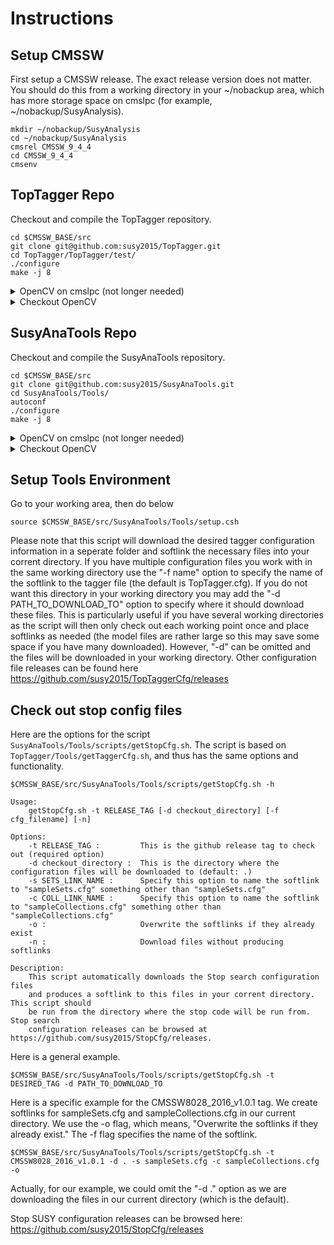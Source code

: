 # Instructions


## Setup CMSSW

First setup a CMSSW release. The exact release version does not matter. You should do this from a working directory in your ~/nobackup area, which has more storage space on cmslpc (for example, ~/nobackup/SusyAnalysis).

```
mkdir ~/nobackup/SusyAnalysis
cd ~/nobackup/SusyAnalysis
cmsrel CMSSW_9_4_4
cd CMSSW_9_4_4
cmsenv
```


## TopTagger Repo

Checkout and compile the TopTagger repository.

```
cd $CMSSW_BASE/src
git clone git@github.com:susy2015/TopTagger.git
cd TopTagger/TopTagger/test/
./configure
make -j 8 
```

<details> <summary> OpenCV on cmslpc (not longer needed) </summary>

Most users should no longer use OpenCV. Do this instead only if you need OpenCV. If you are not on the LPC and you need OpenCV, you will have to follow the instructions below to install OpenCV on your system.

```
cd TopTagger/TopTagger/test/
./configure OPENCVDIR=/uscms_data/d3/pastika/zinv/dev/CMSSW_7_4_8/src/opencv/
make -j 8 
```

</details>

<details> <summary> Checkout OpenCV </summary>

```bash
cd $CMSSW_BASE/src
git clone git@github.com:susy2015/opencv.git
cd opencv
git checkout 3.1.0_StopBugFix
cmake .
make -j 8
```

</details>


## SusyAnaTools Repo

Checkout and compile the SusyAnaTools repository.

```
cd $CMSSW_BASE/src
git clone git@github.com:susy2015/SusyAnaTools.git
cd SusyAnaTools/Tools/
autoconf
./configure
make -j 8 
```

<details> <summary> OpenCV on cmslpc (not longer needed) </summary>

Most users should no longer use OpenCV. Do this instead only if you need OpenCV. If you are not on the LPC and you need OpenCV, you will have to follow the instructions below to install OpenCV on your system.

```
cd SusyAnaTools/Tools/
./configure OPENCVDIR=/uscms_data/d3/pastika/zinv/dev/CMSSW_7_4_8/src/opencv/
make -j 8 
```

</details>

<details> <summary> Checkout OpenCV </summary>

```bash
cd $CMSSW_BASE/src
git clone git@github.com:susy2015/opencv.git
cd opencv
git checkout 3.1.0_StopBugFix
cmake .
make -j 8
```

</details>


## Setup Tools Environment
Go to your working area, then do below
```
source $CMSSW_BASE/src/SusyAnaTools/Tools/setup.csh
```

Please note that this script will download the desired tagger configuration information in a seperate folder and softlink the necessary files into your corrent directory.
If you have multiple configuration files you work with in the same working directory use the "-f name" option to specify the name of the softlink to the tagger file (the default is TopTagger.cfg).
If you do not want this directory in your working directory you may add the "-d PATH_TO_DOWNLOAD_TO" option to specify where it should download these files.
This is particularly useful if you have several working directories as the script will then only check out each working point once and place softlinks as needed (the model files are rather large so this may save some space if you have many downloaded).
However, "-d" can be omitted and the files will be downloaded in your working directory.
Other configuration file releases can be found here https://github.com/susy2015/TopTaggerCfg/releases

## Check out stop config files

Here are the options for the script `SusyAnaTools/Tools/scripts/getStopCfg.sh`. The script is based on `TopTagger/Tools/getTaggerCfg.sh`, and thus has the same options and functionality.
```
$CMSSW_BASE/src/SusyAnaTools/Tools/scripts/getStopCfg.sh -h 

Usage:
    getStopCfg.sh -t RELEASE_TAG [-d checkout_directory] [-f cfg_filename] [-n]

Options:
    -t RELEASE_TAG :         This is the github release tag to check out (required option)
    -d checkout_directory :  This is the directory where the configuration files will be downloaded to (default: .)
    -s SETS_LINK_NAME :      Specify this option to name the softlink to "sampleSets.cfg" something other than "sampleSets.cfg"
    -c COLL_LINK_NAME :      Specify this option to name the softlink to "sampleCollections.cfg" something other than "sampleCollections.cfg"
    -o :                     Overwrite the softlinks if they already exist
    -n :                     Download files without producing softlinks

Description:
    This script automatically downloads the Stop search configuration files
    and produces a softlink to this files in your corrent directory. This script should
    be run from the directory where the stop code will be run from. Stop search 
    configuration releases can be browsed at https://github.com/susy2015/StopCfg/releases.
```

Here is a general example.
```
$CMSSW_BASE/src/SusyAnaTools/Tools/scripts/getStopCfg.sh -t DESIRED_TAG -d PATH_TO_DOWNLOAD_TO
```

Here is a specific example for the CMSSW8028_2016_v1.0.1 tag.
We create softlinks for sampleSets.cfg and sampleCollections.cfg in our current directory.
We use the -o flag, which means, "Overwrite the softlinks if they already exist."
The -f flag specifies the name of the softlink.
```
$CMSSW_BASE/src/SusyAnaTools/Tools/scripts/getStopCfg.sh -t CMSSW8028_2016_v1.0.1 -d . -s sampleSets.cfg -c sampleCollections.cfg -o
```
Actually, for our example, we could omit the "-d ." option as we are downloading the files in our current directory (which is the default).

Stop SUSY configuration releases can be browsed here: https://github.com/susy2015/StopCfg/releases

